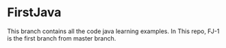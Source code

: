 # FirstJava
This branch contains all the code java learning examples.
In This repo, FJ-1 is the first branch from master branch.
